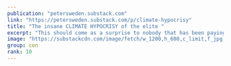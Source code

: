 ```yaml
---
publication: "petersweden.substack.com"
link: "https://petersweden.substack.com/p/climate-hypocrisy"
title: "The insane CLIMATE HYPOCRISY of the elite "
excerpt: "This should come as a surprise to nobody that has been paying attention."
image: "https://substackcdn.com/image/fetch/w_1200,h_600,c_limit,f_jpg,q_auto:good,fl_progressive:steep/https%3A%2F%2Fbucketeer-e05bbc84-baa3-437e-9518-adb32be77984.s3.amazonaws.com%2Fpublic%2Fimages%2F3cf0d44d-7dbb-429b-91e4-d73f29b295b8_705x420.png"
group: con
rank: 10
---
```

